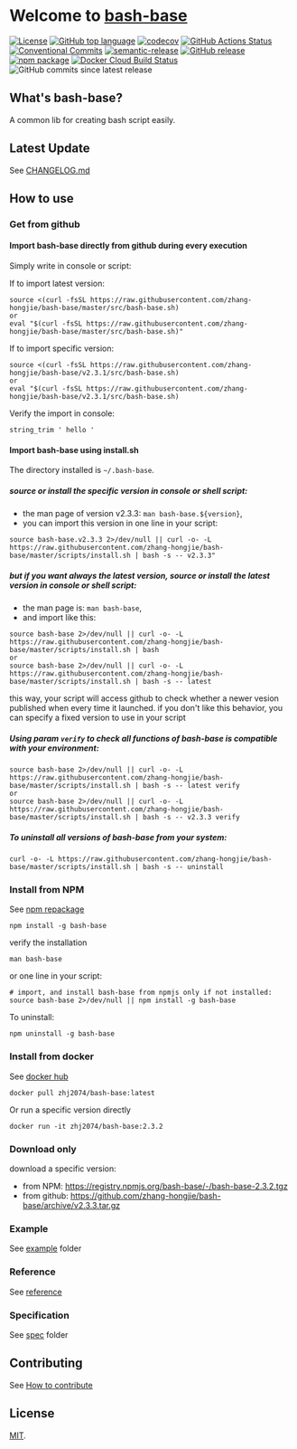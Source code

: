 # Welcome to [bash-base](https://zhang-hongjie.github.io/bash-base)

[![License](https://img.shields.io/github/license/zhang-hongjie/bash-base.svg)](https://github.com/zhang-hongjie/bash-base/blob/master/LICENSE)
[![GitHub top language](https://img.shields.io/github/languages/top/zhang-hongjie/bash-base.svg)](https://github.com/zhang-hongjie/bash-base/search?l=Shell)
[![codecov](https://codecov.io/gh/zhang-hongjie/bash-base/branch/master/graph/badge.svg)](https://codecov.io/gh/zhang-hongjie/bash-base)
[![GitHub Actions Status](https://img.shields.io/github/workflow/status/zhang-hongjie/bash-base/cicd?label=GithubActions)](https://github.com/zhang-hongjie/bash-base/actions)
[![Conventional Commits](https://img.shields.io/badge/Conventional%20Commits-1.0.0-yellow.svg)](https://conventionalcommits.org)
[![semantic-release](https://img.shields.io/badge/%20%20%F0%9F%93%A6%F0%9F%9A%80-semantic--release-e10079.svg)](https://github.com/semantic-release/semantic-release)
[![GitHub release](https://img.shields.io/github/release/zhang-hongjie/bash-base.svg)](https://github.com/zhang-hongjie/bash-base/releases/latest)
[![npm package](https://img.shields.io/npm/v/bash-base.svg)](https://www.npmjs.com/package/bash-base)
[![Docker Cloud Build Status](https://img.shields.io/docker/pulls/zhj2074/bash-base.svg)](https://hub.docker.com/r/zhj2074/bash-base)
![GitHub commits since latest release](https://img.shields.io/github/commits-since/zhang-hongjie/bash-base/latest)


## What's bash-base?

A common lib for creating bash script easily.


## Latest Update
See [CHANGELOG.md](CHANGELOG.md)


## How to use

### Get from github

#### Import bash-base directly from github during every execution

Simply write in console or script:

If to import latest version:
```
source <(curl -fsSL https://raw.githubusercontent.com/zhang-hongjie/bash-base/master/src/bash-base.sh)
or
eval "$(curl -fsSL https://raw.githubusercontent.com/zhang-hongjie/bash-base/master/src/bash-base.sh)"
```

If to import specific version:
```
source <(curl -fsSL https://raw.githubusercontent.com/zhang-hongjie/bash-base/v2.3.1/src/bash-base.sh)
or
eval "$(curl -fsSL https://raw.githubusercontent.com/zhang-hongjie/bash-base/v2.3.1/src/bash-base.sh)
```

Verify the import in console:
```
string_trim ' hello '
```

#### Import bash-base using install.sh

The directory installed is `~/.bash-base`.

##### source or install the specific version in console or shell script:

- the man page of version v2.3.3:  `man bash-base.${version}`, 
- you can import this version in one line in your script:
```
source bash-base.v2.3.3 2>/dev/null || curl -o- -L https://raw.githubusercontent.com/zhang-hongjie/bash-base/master/scripts/install.sh | bash -s -- v2.3.3"
```


##### but if you want always the latest version, source or install the latest version in console or shell script:
- the man page is: `man bash-base`,
- and import like this:
```
source bash-base 2>/dev/null || curl -o- -L https://raw.githubusercontent.com/zhang-hongjie/bash-base/master/scripts/install.sh | bash
or
source bash-base 2>/dev/null || curl -o- -L https://raw.githubusercontent.com/zhang-hongjie/bash-base/master/scripts/install.sh | bash -s -- latest
```
this way, your script will access github to check whether a newer vesion published when every time it launched.
if you don't like this behavior, you can specify a fixed version to use in your script


##### Using param `verify` to check all functions of bash-base is compatible with your environment:
```
source bash-base 2>/dev/null || curl -o- -L https://raw.githubusercontent.com/zhang-hongjie/bash-base/master/scripts/install.sh | bash -s -- latest verify
or
source bash-base 2>/dev/null || curl -o- -L https://raw.githubusercontent.com/zhang-hongjie/bash-base/master/scripts/install.sh | bash -s -- v2.3.3 verify
```

##### To uninstall all versions of bash-base from your system:
```
curl -o- -L https://raw.githubusercontent.com/zhang-hongjie/bash-base/master/scripts/install.sh | bash -s -- uninstall
```

### Install from NPM

See [npm repackage](https://www.npmjs.com/package/bash-base)
```
npm install -g bash-base
```

verify the installation
```
man bash-base
```

or one line in your script:
```
# import, and install bash-base from npmjs only if not installed:
source bash-base 2>/dev/null || npm install -g bash-base
```

To uninstall:
```
npm uninstall -g bash-base
```

### Install from docker

See [docker hub](https://hub.docker.com/r/zhj2074/bash-base)

```
docker pull zhj2074/bash-base:latest
``` 

Or run a specific version directly

```
docker run -it zhj2074/bash-base:2.3.2
```

### Download only

download a specific version:

- from NPM: https://registry.npmjs.org/bash-base/-/bash-base-2.3.2.tgz
- from github: https://github.com/zhang-hongjie/bash-base/archive/v2.3.3.tar.gz

### Example
See [example](example) folder

### Reference
See [reference](docs/references.md)

### Specification
See [spec](spec) folder

## Contributing
See [How to contribute](CONTRIBUTING.md)

## License
[MIT](https://opensource.org/licenses/MIT).
